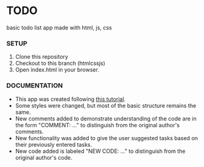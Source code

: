 # TODO
basic todo list app made with html, js, css

### SETUP
1. Clone this repository
2. Checkout to this branch (htmlcssjs)
3. Open index.html in your browser.

### DOCUMENTATION
* This app was created following [this tutorial](https://medium.com/clarusway/making-a-todo-list-with-html-css-and-javascript-154839b770b6).
* Some styles were changed, but most of the basic structure remains the same.
* New comments added to demonstrate understanding of the code are in the form "COMMENT: ..." to distinguish from the original author's comments.
* New functionality was added to give the user suggested tasks based on their previously entered tasks.
* New code added is labeled "NEW CODE: ..." to distinguish from the original author's code.
